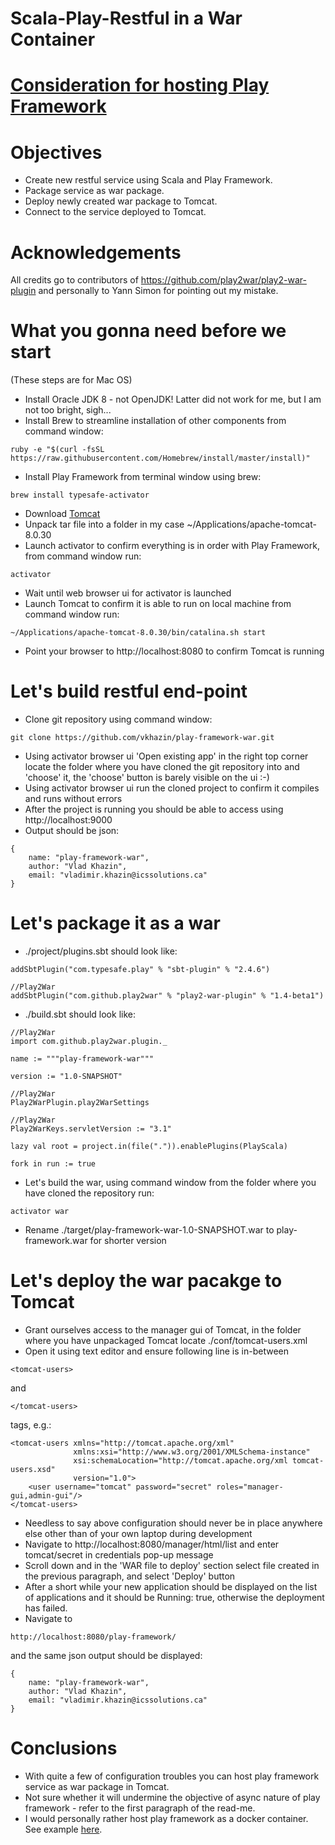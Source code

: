 # Scala-Play-Restful in a War Container #

# [Consideration for hosting Play Framework](https://docs.google.com/document/d/1VPx4RPppCrYo9asVq96gWmZq6N7Nyr4cRhidQpA7Lvo/edit#heading=h.3w1vsjn6xj3w) #

# Objectives #
* Create new restful service using Scala and Play Framework.
* Package service as war package.
* Deploy newly created war package to Tomcat.
* Connect to the service deployed to Tomcat.

# Acknowledgements #
All credits go to contributors of https://github.com/play2war/play2-war-plugin and personally to Yann Simon for pointing out my mistake.
 
# What you gonna need before we start #
(These steps are for Mac OS)

* Install Oracle JDK 8 - not OpenJDK! Latter did not work for me, but I am not too bright, sigh...
* Install Brew to streamline installation of other components from command window:
```
ruby -e "$(curl -fsSL https://raw.githubusercontent.com/Homebrew/install/master/install)"
```
* Install Play Framework from terminal window using brew:  
```
brew install typesafe-activator
```
* Download [Tomcat](http://apache.mirror.iweb.ca/tomcat/tomcat-8/v8.0.30/bin/apache-tomcat-8.0.30.tar.gz)
* Unpack tar file into a folder in my case ~/Applications/apache-tomcat-8.0.30
* Launch activator to confirm everything is in order with Play Framework, from command window run:  
```
activator
```
* Wait until web browser ui for activator is launched
* Launch Tomcat to confirm it is able to run on local machine from command window run:
```
~/Applications/apache-tomcat-8.0.30/bin/catalina.sh start
```
* Point your browser to http://localhost:8080 to confirm Tomcat is running

# Let's build restful end-point #
* Clone git repository using command window:
```
git clone https://github.com/vkhazin/play-framework-war.git
```
* Using activator browser ui 'Open existing app' in the right top corner 
locate the folder where you have cloned the git repository into and 'choose' it, 
the 'choose' button is barely visible on the ui :-)
* Using activator browser ui run the cloned project to confirm it compiles and runs without errors
* After the project is running you should be able to access using http://localhost:9000
* Output should be json:
```
{
    name: "play-framework-war",
    author: "Vlad Khazin",
    email: "vladimir.khazin@icssolutions.ca"
}
```

# Let's package it as a war #
* ./project/plugins.sbt should look like:
```
addSbtPlugin("com.typesafe.play" % "sbt-plugin" % "2.4.6")

//Play2War
addSbtPlugin("com.github.play2war" % "play2-war-plugin" % "1.4-beta1")
```
* ./build.sbt should look like:
```
//Play2War
import com.github.play2war.plugin._

name := """play-framework-war"""

version := "1.0-SNAPSHOT"

//Play2War
Play2WarPlugin.play2WarSettings

//Play2War
Play2WarKeys.servletVersion := "3.1"

lazy val root = project.in(file(".")).enablePlugins(PlayScala)

fork in run := true
```
* Let's build the war, using command window from the folder where you have cloned the repository run:
```
activator war
```
* Rename ./target/play-framework-war-1.0-SNAPSHOT.war to play-framework.war for shorter version

# Let's deploy the war pacakge to Tomcat #
* Grant ourselves access to the manager gui of Tomcat, in the folder where you have unpackaged Tomcat locate ./conf/tomcat-users.xml
* Open it using text editor and ensure following line is in-between 
```
<tomcat-users>
```
and 
```
</tomcat-users>
```
tags, e.g.:
```
<tomcat-users xmlns="http://tomcat.apache.org/xml"
              xmlns:xsi="http://www.w3.org/2001/XMLSchema-instance"
              xsi:schemaLocation="http://tomcat.apache.org/xml tomcat-users.xsd"
              version="1.0">
    <user username="tomcat" password="secret" roles="manager-gui,admin-gui"/>
</tomcat-users>
```
* Needless to say above configuration should never be in place anywhere else other than of your own laptop during development
* Navigate to http://localhost:8080/manager/html/list and enter tomcat/secret in credentials pop-up message
* Scroll down and in the 'WAR file to deploy' section select file created in the previous paragraph, and select 'Deploy' button
* After a short while your new application should be displayed on the list of applications and it should be Running: true, otherwise the deployment has failed.
* Navigate to 
```
http://localhost:8080/play-framework/
```
and the same json output should be displayed:
```
{
    name: "play-framework-war",
    author: "Vlad Khazin",
    email: "vladimir.khazin@icssolutions.ca"
}
```

# Conclusions #
* With quite a few of configuration troubles you can host play framework service as war package in Tomcat.
* Not sure whether it will undermine the objective of async nature of play framework - refer to the first paragraph of the read-me.
* I would personally rather host play framework as a docker container. See example [here](https://github.com/vkhazin/play-framework-docker).